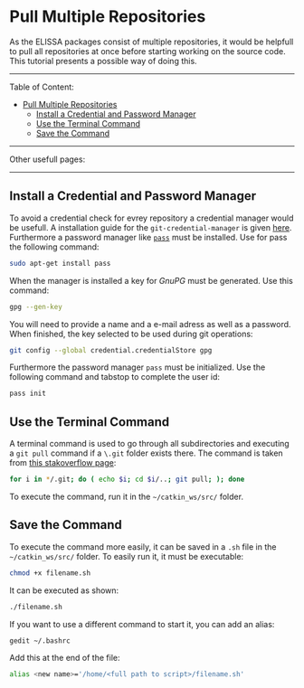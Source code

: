 # Pull Multiple Repositories

As the ELISSA packages consist of multiple repositories, it would be helpfull to pull all repositories at once before starting working on the source code. This tutorial presents a possible way of doing this.

---
Table of Content:
- [Pull Multiple Repositories](#pull-multiple-repositories)
  - [Install a Credential and Password Manager](#install-a-credential-and-password-manager)
  - [Use the Terminal Command](#use-the-terminal-command)
  - [Save the Command](#save-the-command)

---
Other usefull pages:

---

## Install a Credential and Password Manager

To avoid a credential check for evrey repository a credential manager would be usefull. A installation guide for the `git-credential-manager` is given [here](https://github.com/git-ecosystem/git-credential-manager/blob/release/docs/install.md). Furthermore a password manager like [`pass`](https://www.passwordstore.org/) must be installed. Use for pass the following command:

```bash
sudo apt-get install pass
```

When the manager is installed a key for *GnuPG* must be generated. Use this command:

```bash
gpg --gen-key
```

You will need to provide a name and a e-mail adress as well as a password. When finished, the key selected to be used during git operations:

```bash
git config --global credential.credentialStore gpg
```

Furthermore the password manager `pass` must be initialized. Use the following command and tabstop to complete the user id:

```bash
pass init
```

## Use the Terminal Command

A terminal command is used to go through all subdirectories and executing a `git pull` command if a `\.git` folder exists there. The command is taken from [this stakoverflow page](https://stackoverflow.com/questions/3497123/run-git-pull-over-all-subdirectories):

```bash
for i in */.git; do ( echo $i; cd $i/..; git pull; ); done
```

To execute the command, run it in the `~/catkin_ws/src/` folder. 

## Save the Command

To execute the command more easily, it can be saved in a `.sh` file in the `~/catkin_ws/src/` folder. To easily run it, it must be executable:

```bash
chmod +x filename.sh
```

It can be executed as shown:

```bash
./filename.sh
```

If you want to use a different command to start it, you can add an alias:

```bash
gedit ~/.bashrc
```

Add this at the end of the file:

```bash
alias <new name>='/home/<full path to script>/filename.sh'
```
